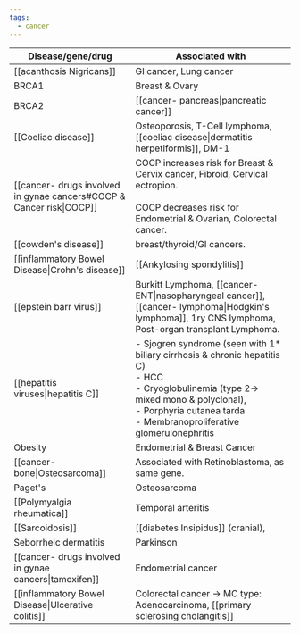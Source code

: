 ```yaml
---
tags:
  - cancer
---
```


| Disease/gene/drug                                                    | Associated with                                                                                                                                                                                                         |
| -------------------------------------------------------------------- | ----------------------------------------------------------------------------------------------------------------------------------------------------------------------------------------------------------------------- |
| [[acanthosis Nigricans]]                                             | GI cancer, Lung cancer                                                                                                                                                                                                  |
| BRCA1                                                                | Breast & Ovary                                                                                                                                                                                                          |
| BRCA2                                                                | [[cancer- pancreas\|pancreatic cancer]]                                                                                                                                                                                 |
| [[Coeliac disease]]                                                  | Osteoporosis, T-Cell lymphoma, [[coeliac disease\|dermatitis herpetiformis]], DM-1                                                                                                                                      |
| [[cancer- drugs involved in gynae cancers#COCP & Cancer risk\|COCP]] | COCP increases risk for Breast & Cervix cancer, Fibroid, Cervical ectropion.<br><br>COCP decreases risk for Endometrial & Ovarian, Colorectal cancer.                                                                   |
| [[cowden's disease]]                                                 | breast/thyroid/GI cancers.                                                                                                                                                                                              |
| [[inflammatory Bowel Disease\|Crohn's disease]]                      | [[Ankylosing spondylitis]]                                                                                                                                                                                              |
| [[epstein barr virus]]                                               | Burkitt Lymphoma, [[cancer- ENT\|nasopharyngeal cancer]], [[cancer- lymphoma\|Hodgkin's lymphoma]], 1ry CNS lymphoma, Post-organ transplant Lymphoma.                                                                   |
| [[hepatitis viruses\|hepatitis C]]                                   | - Sjogren syndrome (seen with 1* biliary cirrhosis & chronic hepatitis C)<br>- HCC<br>- Cryoglobulinemia (type 2-> mixed mono & polyclonal),<br>- Porphyria cutanea tarda<br>- Membranoproliferative glomerulonephritis |
| Obesity                                                              | Endometrial & Breast Cancer                                                                                                                                                                                             |
| [[cancer- bone\|Osteosarcoma]]                                       | Associated with Retinoblastoma, as same gene.                                                                                                                                                                           |
| Paget's                                                              | Osteosarcoma                                                                                                                                                                                                            |
| [[Polymyalgia rheumatica]]                                           | Temporal arteritis                                                                                                                                                                                                      |
| [[Sarcoidosis]]                                                      | [[diabetes Insipidus]] (cranial),                                                                                                                                                                                       |
| Seborrheic dermatitis                                                | Parkinson                                                                                                                                                                                                               |
| [[cancer- drugs involved in gynae cancers\|tamoxifen]]               | Endometrial cancer                                                                                                                                                                                                      |
| [[inflammatory Bowel Disease\|Ulcerative colitis]]                   | Colorectal cancer -> MC type: Adenocarcinoma, [[primary sclerosing cholangitis]]                                                                                                                                        |
